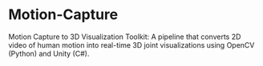 # Motion-Capture
Motion Capture to 3D Visualization Toolkit: A pipeline that converts 2D video of human motion into real-time 3D joint visualizations using OpenCV (Python) and Unity (C#).
